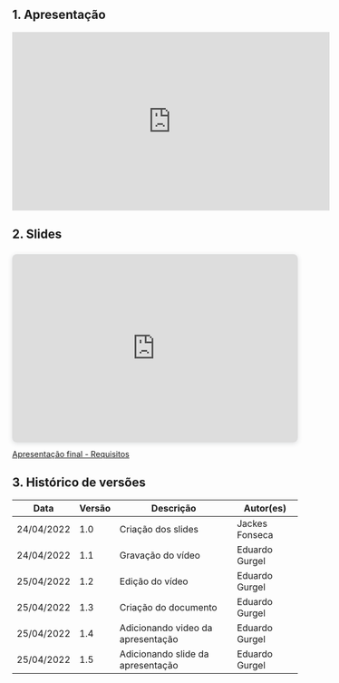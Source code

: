 ## 1. Apresentação

<center>
<iframe width="560" height="315" src="https://www.youtube.com/embed/zleqq5JUBDg" title="YouTube video player" frameborder="0" allow="accelerometer; autoplay; clipboard-write; encrypted-media; gyroscope; picture-in-picture" allowfullscreen></iframe>
</center>

## 2. Slides

<div style="position: relative; width: 100%; height: 0; padding-top: 56.2500%;
 padding-bottom: 48px; box-shadow: 0 2px 8px 0 rgba(63,69,81,0.16); margin-top: 1.6em; margin-bottom: 0.9em; overflow: hidden;
 border-radius: 8px; will-change: transform;">
  <iframe loading="lazy" style="position: absolute; width: 100%; height: 100%; top: 0; left: 0; border: none; padding: 0;margin: 0;"
    src="https:&#x2F;&#x2F;www.canva.com&#x2F;design&#x2F;DAE-0PFXgH4&#x2F;view?embed" allowfullscreen="allowfullscreen" allow="fullscreen">
  </iframe>
</div>
<a href="https:&#x2F;&#x2F;www.canva.com&#x2F;design&#x2F;DAE-0PFXgH4&#x2F;view?utm_content=DAE-0PFXgH4&amp;utm_campaign=designshare&amp;utm_medium=embeds&amp;utm_source=link" target="_blank" rel="noopener">Apresentação final - Requisitos</a>
<p></p>

## 3. Histórico de versões

| Data       | Versão | Descrição                         | Autor(es)      |
| ---------- | ------ | --------------------------------- | ---------------|
| 24/04/2022 | 1.0    | Criação dos slides                | Jackes Fonseca |
| 24/04/2022 | 1.1    | Gravação do vídeo                 | Eduardo Gurgel |
| 25/04/2022 | 1.2    | Edição do vídeo                   | Eduardo Gurgel |
| 25/04/2022 | 1.3    | Criação do documento              | Eduardo Gurgel |
| 25/04/2022 | 1.4    | Adicionando video da apresentação | Eduardo Gurgel |
| 25/04/2022 | 1.5    | Adicionando slide da apresentação | Eduardo Gurgel |

